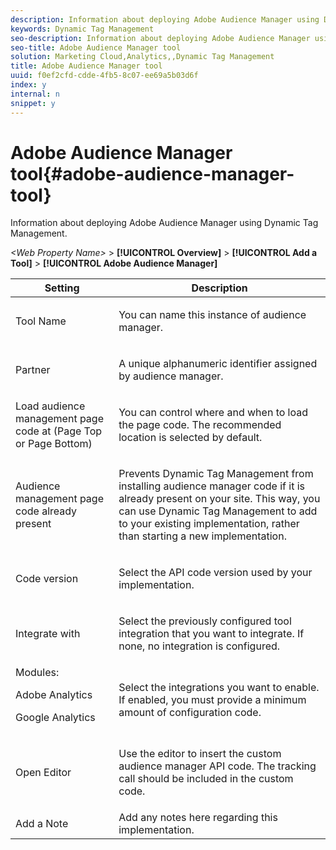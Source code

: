 ```yaml
---
description: Information about deploying Adobe Audience Manager using Dynamic Tag Management.
keywords: Dynamic Tag Management
seo-description: Information about deploying Adobe Audience Manager using Dynamic Tag Management.
seo-title: Adobe Audience Manager tool
solution: Marketing Cloud,Analytics,,Dynamic Tag Management
title: Adobe Audience Manager tool
uuid: f0ef2cfd-cdde-4fb5-8c07-ee69a5b03d6f
index: y
internal: n
snippet: y
---
```


# Adobe Audience Manager tool{#adobe-audience-manager-tool}

Information about deploying Adobe Audience Manager using Dynamic Tag Management.

 *&lt;Web Property Name&gt;* > **[!UICONTROL Overview]** > **[!UICONTROL Add a Tool]** > **[!UICONTROL Adobe Audience Manager]** 

<table id="table_722D8A274A3448EB918DBB682FF68C24"> 
 <thead> 
  <tr> 
   <th colname="col1" class="entry"> Setting </th> 
   <th colname="col2" class="entry"> Description </th> 
  </tr> 
 </thead>
 <tbody> 
  <tr> 
   <td colname="col1"> Tool Name </td> 
   <td colname="col2"> <p>You can name this instance of audience manager. </p> </td> 
  </tr> 
  <tr> 
   <td colname="col1"> Partner </td> 
   <td colname="col2"> <p>A unique alphanumeric identifier assigned by audience manager. </p> </td> 
  </tr> 
  <tr> 
   <td colname="col1"> Load audience management page code at (Page Top or Page Bottom) </td> 
   <td colname="col2"> <p>You can control where and when to load the page code. The recommended location is selected by default. </p> </td> 
  </tr> 
  <tr> 
   <td colname="col1"> Audience management page code already present </td> 
   <td colname="col2"> <p>Prevents Dynamic Tag Management from installing audience manager code if it is already present on your site. This way, you can use Dynamic Tag Management to add to your existing implementation, rather than starting a new implementation. </p> </td> 
  </tr> 
  <tr> 
   <td colname="col1"> Code version </td> 
   <td colname="col2"> <p>Select the API code version used by your implementation. </p> </td> 
  </tr> 
  <tr> 
   <td colname="col1"> Integrate with </td> 
   <td colname="col2"> <p>Select the previously configured tool integration that you want to integrate. If none, no integration is configured. </p> </td> 
  </tr> 
  <tr> 
   <td colname="col1">Modules: <p>Adobe Analytics </p> <p>Google Analytics </p> </td> 
   <td colname="col2"> <p>Select the integrations you want to enable. If enabled, you must provide a minimum amount of configuration code. </p> </td> 
  </tr> 
  <tr> 
   <td colname="col1"> Open Editor </td> 
   <td colname="col2"> <p>Use the editor to insert the custom audience manager API code. The tracking call should be included in the custom code. </p> </td> 
  </tr> 
  <tr> 
   <td colname="col1"> Add a Note </td> 
   <td colname="col2"> Add any notes here regarding this implementation. </td> 
  </tr> 
 </tbody> 
</table>

